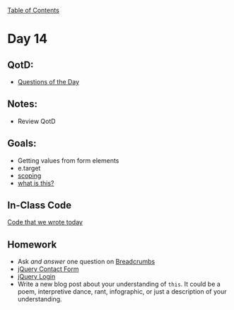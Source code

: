 [Table of Contents](/README.md)

# Day 14

## QotD:
* [Questions of the Day](http://www.classmarker.com/)

## Notes:
* Review QotD

## Goals:
* Getting values from form elements
* e.target
* [scoping](/units/scoping-closures/README.md)
* [what is this?](https://github.com/TIY-Austin-Front-End-Engineering/what-is-this)

## In-Class Code
[Code that we wrote today](/notes/day-14/code)

## Homework
* Ask *and answer* one question on [Breadcrumbs](http://tiy.breadcrumbsqa.com/)
* [jQuery Contact Form](https://github.com/TIY-Austin-Front-End-Engineering/jquery-contact-form)
* [jQuery Login](https://github.com/TIY-Austin-Front-End-Engineering/jquery-login)
* Write a new blog post about your understanding of `this`. It could be a poem, interpretive dance, rant, infographic, or just a description of your understanding.

<!-- right amount of difficulty. hard / nightmare mode are good too -->